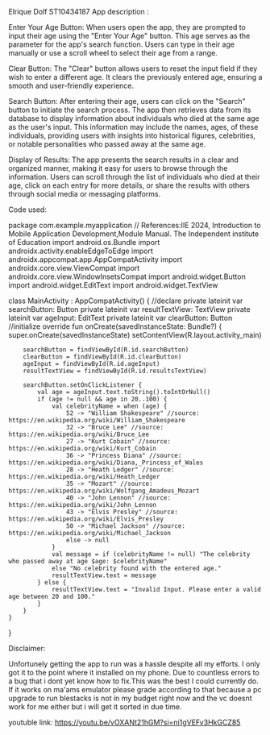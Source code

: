 Elrique Dolf
ST10434187
App description :

Enter Your Age Button: When users open the app, they are prompted to input their age using the "Enter Your Age" button. This age serves as the parameter for the app's search function. Users can type in their age manually or use a scroll wheel to select their age from a range.

Clear Button: The "Clear" button allows users to reset the input field if they wish to enter a different age. It clears the previously entered age, ensuring a smooth and user-friendly experience.

Search Button: After entering their age, users can click on the "Search" button to initiate the search process. The app then retrieves data from its database to display information about individuals who died at the same age as the user's input. This information may include the names, ages, of these individuals, providing users with insights into historical figures, celebrities, or notable personalities who passed away at the same age.

Display of Results: The app presents the search results in a clear and organized manner, making it easy for users to browse through the information. Users can scroll through the list of individuals who died at their age, click on each entry for more details, or share the results with others through social media or messaging platforms.

Code used: 

package com.example.myapplication
// References:IIE 2024, Introduction to Mobile Application Development,Module Manual. The Independent institute of Education
import android.os.Bundle
import androidx.activity.enableEdgeToEdge
import androidx.appcompat.app.AppCompatActivity
import androidx.core.view.ViewCompat
import androidx.core.view.WindowInsetsCompat
import android.widget.Button
import android.widget.EditText
import android.widget.TextView

class MainActivity : AppCompatActivity() {
//declare
    private lateinit var searchButton: Button
    private lateinit var resultTextView: TextView
    private lateinit var ageInput: EditText
    private lateinit var clearButton: Button
//initialize
    override fun onCreate(savedInstanceState: Bundle?) {
        super.onCreate(savedInstanceState)
        setContentView(R.layout.activity_main)

        searchButton = findViewById(R.id.searchButton)
        clearButton = findViewById(R.id.clearButton)
        ageInput = findViewById(R.id.ageInput)
        resultTextView = findViewById(R.id.resultsTextView)

        searchButton.setOnClickListener {
            val age = ageInput.text.toString().toIntOrNull()
            if (age != null && age in 20..100) {
                val celebrityName = when (age) {
                    52 -> "William Shakespeare" //source: https://en.wikipedia.org/wiki/William_Shakespeare
                    32 -> "Bruce Lee" //source: https://en.wikipedia.org/wiki/Bruce_Lee
                    27 -> "Kurt Cobain" //source: https://en.wikipedia.org/wiki/Kurt_Cobain
                    36 -> "Princess Diana" //source: https://en.wikipedia.org/wiki/Diana,_Princess_of_Wales
                    28 -> "Heath Ledger" //source: https://en.wikipedia.org/wiki/Heath_Ledger
                    35 -> "Mozart" //source: https://en.wikipedia.org/wiki/Wolfgang_Amadeus_Mozart
                    40 -> "John Lennon" //source: https://en.wikipedia.org/wiki/John_Lennon
                    43 -> "Elvis Presley" //source: https://en.wikipedia.org/wiki/Elvis_Presley
                    50 -> "Michael Jackson" //source: https://en.wikipedia.org/wiki/Michael_Jackson
                    else -> null
                }
                val message = if (celebrityName != null) "The celebrity who passed away at age $age: $celebrityName"
                else "No celebrity found with the entered age."
                resultTextView.text = message
            } else {
                resultTextView.text = "Invalid Input. Please enter a valid age between 20 and 100."
            }
        }
    }
}

Disclaimer:

Unfortunely getting the app to run was a hassle despite all my efforts. I only got it to the point where it installed on my phone. Due to countless errors to a bug that i dont yet know how to fix.This was the best I could currently do. If it works on ma'ams emulator please grade according to that because a pc upgrade to run blestacks is not in my budget right now and the vc doesnt work for me either but i will get it sorted in due time.

youtuble link: https://youtu.be/vOXANt21hGM?si=ni1gVEFv3HkGCZ85

